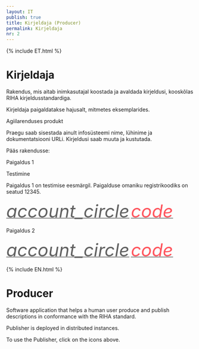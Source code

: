 ```yaml
---
layout: IT
publish: true
title: Kirjeldaja (Producer)
permalink: Kirjeldaja
nr: 2
---
```


{% include ET.html %}

# Kirjeldaja

Rakendus, mis aitab inimkasutajal koostada ja avaldada kirjeldusi, kooskõlas RIHA kirjeldusstandardiga.

Kirjeldaja paigaldatakse hajusalt, mitmetes eksemplarides. 

<div class='block__warning'>
  <p class='block__warning--heading'>Agiilarenduses produkt</p>
  <p>
    Praegu saab sisestada ainult infosüsteemi nime, lühinime ja dokumentatsiooni URLi. Kirjeldusi saab muuta ja kustutada.
  </p>
</div>

Pääs rakendusse:

Paigaldus 1

<div class='block__note'>
  <p class='block__note--heading'>Testimine</p>
  <p>
    Paigaldus 1 on testimise eesmärgil. Paigalduse omaniku registrikoodiks on seatud 12345.
  </p>
</div>

<a href='http://ec2-35-160-53-79.us-west-2.compute.amazonaws.com:8083' style='border-bottom: none !important;'><i class="material-icons ikoon" style='color: #616161; font-size: 48px;'>account_circle</i></a> 
<a href='http://ec2-35-160-53-79.us-west-2.compute.amazonaws.com:8083/systems.json' style='border-bottom: none !important;'><i class="material-icons ikoon" style='color: #FF555D; font-size: 48px;'>code</i></a> 

Paigaldus 2

<a href='http://ec2-35-160-53-79.us-west-2.compute.amazonaws.com:8084' style='border-bottom: none !important;'><i class="material-icons ikoon" style='color: #616161; font-size: 48px;'>account_circle</i></a> 
<a href='http://ec2-35-160-53-79.us-west-2.compute.amazonaws.com:8084/systems.json' style='border-bottom: none !important;'><i class="material-icons ikoon" style='color: #FF555D; font-size: 48px;'>code</i></a>

{% include EN.html %}

# Producer

Software application that helps a human user produce and publish descriptions in conformance with the RIHA standard.

Publisher is deployed in distributed instances.  

To use the Publisher, click on the icons above.

